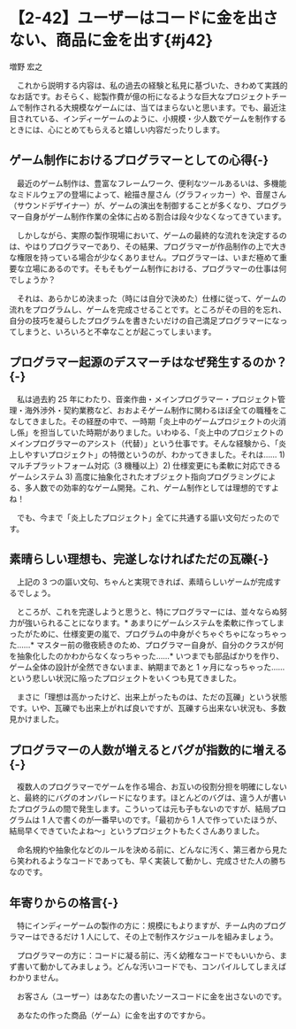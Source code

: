 # 【2-42】ユーザーはコードに金を出さない、商品に金を出す{#j42}

<div class="author">増野 宏之</div>

　これから説明する内容は、私の過去の経験と私見に基づいた、きわめて実践的なお話です。おそらく、総製作費が億の桁になるような巨大なプロジェクトチームで制作される大規模なゲームには、当てはまらないと思います。でも、最近注目されている、インディーゲームのように、小規模・少人数でゲームを制作するときには、心にとめてもらえると嬉しい内容だったりします。

## ゲーム制作におけるプログラマーとしての心得{-}

　最近のゲーム制作は、豊富なフレームワーク、便利なツールあるいは、多機能なミドルウェアの登場によって、絵描き屋さん（グラフィッカー）や、音屋さん（サウンドデザイナー）が、ゲームの演出を制御することが多くなり、プログラマー自身がゲーム制作作業の全体に占める割合は段々少なくなってきています。

　しかしながら、実際の製作現場において、ゲームの最終的な流れを決定するのは、やはりプログラマーであり、その結果、プログラマーが作品制作の上で大きな権限を持っている場合が少なくありません。プログラマーは、いまだ極めて重要な立場にあるのです。そもそもゲーム制作における、プログラマーの仕事は何でしょうか？

　それは、あらかじめ決まった（時には自分で決めた）仕様に従って、ゲームの流れをプログラムし、ゲームを完成させることです。ところがその目的を忘れ、自分の技巧を凝らしたプログラムを書きたいだけの自己満足プログラマーになってしまうと、いろいろと不幸なことが起こってしまいます。

## プログラマー起源のデスマーチはなぜ発生するのか？{-}

　私は過去約 25 年にわたり、音楽作曲・メインプログラマー・プロジェクト管理・海外渉外・契約業務など、おおよそゲーム制作に関わるほぼ全ての職種をこなしてきました。その経歴の中で、一時期「炎上中のゲームプロジェクトの火消し係」を担当していた時期がありました。いわゆる、「炎上中のプロジェクトのメインプログラマーのアシスト（代替）」という仕事です。そんな経験から、「炎上しやすいプロジェクト」の特徴というのが、わかってきました。それは…… 1) マルチプラットフォーム対応（3 機種以上）2) 仕様変更にも柔軟に対応できるゲームシステム 3) 高度に抽象化されたオブジェクト指向プログラミングによる、多人数での効率的なゲーム開発。これ、ゲーム制作としては理想的ですよね！

　でも、今まで「炎上したプロジェクト」全てに共通する謳い文句だったのです。

## 素晴らしい理想も、完遂しなければただの瓦礫{-}

　上記の 3 つの謳い文句、ちゃんと実現できれば、素晴らしいゲームが完成するでしょう。

　ところが、これを完遂しようと思うと、特にプログラマーには、並々ならぬ努力が強いられることになります。* あまりにゲームシステムを柔軟に作ってしまったがために、仕様変更の嵐で、プログラムの中身がぐちゃぐちゃになっちゃった……* マスター前の徹夜続きのため、プログラマー自身が、自分のクラスが何を抽象化したのかわからなくなっちゃった……* いつまでも部品ばかりを作り、ゲーム全体の設計が全然できないまま、納期まであと 1 ヶ月になっちゃった……という悲しい状況に陥ったプロジェクトをいくつも見てきました。

　まさに「理想は高かったけど、出来上がったものは、ただの瓦礫」という状態です。いや、瓦礫でも出来上がれば良いですが、瓦礫すら出来ない状況も、多数見かけました。

## プログラマーの人数が増えるとバグが指数的に増える{-}

　複数人のプログラマーでゲームを作る場合、お互いの役割分担を明確にしないと、最終的にバグのオンパレードになります。ほとんどのバグは、違う人が書いたプログラムの間で発生します。こういっては元も子もないのですが、結局プログラムは 1 人で書くのが一番早いのです。「最初から 1 人で作っていたほうが、結局早くできていたよね～」というプロジェクトもたくさんありました。

　命名規約や抽象化などのルールを決める前に、どんなに汚く、第三者から見たら笑われるようなコードであっても、早く実装して動かし、完成させた人の勝ちなのです。

## 年寄りからの格言{-}

　特にインディーゲームの製作の方に：規模にもよりますが、チーム内のプログラマーはできるだけ 1 人にして、その上で制作スケジュールを組みましょう。

　プログラマーの方に：コードに凝る前に、汚く幼稚なコードでもいいから、まず書いて動かしてみましょう。どんな汚いコードでも、コンパイルしてしまえばわかりません。

　お客さん（ユーザー）はあなたの書いたソースコードに金を出さないのです。

　あなたの作った商品（ゲーム）に金を出すのですから。
